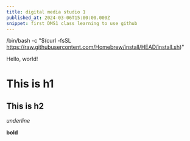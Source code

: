 ```yaml
---
title: digital media studio 1
published_at: 2024-03-06T15:00:00.000Z
snippet: first DMS1 class learning to use github 
---
```


/bin/bash -c "$(curl -fsSL https://raw.githubusercontent.com/Homebrew/install/HEAD/install.sh)"

Hello, world!

# This is h1

## This is h2

_underline_

**bold**

